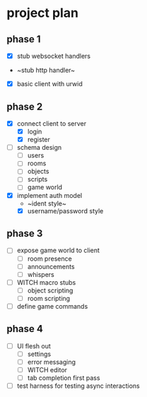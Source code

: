 # project plan

## phase 1

- [x] stub websocket handlers
- ~stub http handler~
- [x] basic client with urwid

## phase 2

- [x] connect client to server
  - [x] login
  - [x] register
- [ ] schema design
  - [ ] users
  - [ ] rooms
  - [ ] objects
  - [ ] scripts
  - [ ] game world
- [x] implement auth model
  - ~ident style~
  - [x] username/password style

## phase 3

- [ ] expose game world to client
  - [ ] room presence
  - [ ] announcements
  - [ ] whispers
- [ ] WITCH macro stubs
  - [ ] object scripting
  - [ ] room scripting
- [ ] define game commands

## phase 4

- [ ] UI flesh out
  - [ ] settings
  - [ ] error messaging
  - [ ] WITCH editor
  - [ ] tab completion first pass
- [ ] test harness for testing async interactions
